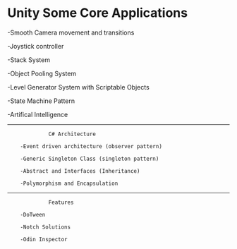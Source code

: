 # Unity Some Core Applications
-Smooth Camera movement and transitions

-Joystick controller

-Stack System

-Object Pooling System

-Level Generator System with Scriptable Objects

-State Machine Pattern

-Artifical Intelligence



-----------------------------------------------------------------------------------------------------------------
                 C# Architecture
                 
        -Event driven architecture (observer pattern)

        -Generic Singleton Class (singleton pattern)

        -Abstract and Interfaces (Inheritance)
        
        -Polymorphism and Encapsulation

-----------------------------------------------------------------------------------------------------------------
                 Features

        -DoTween

        -Notch Solutions

        -Odin Inspector

